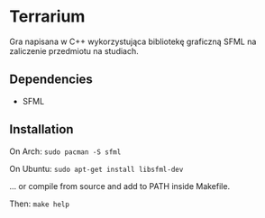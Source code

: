 # Terrarium
Gra napisana w C++ wykorzystująca bibliotekę graficzną SFML na zaliczenie przedmiotu na studiach.

## Dependencies
* SFML

## Installation

On Arch:
    ```sudo pacman -S sfml```

On Ubuntu:
    ```sudo apt-get install libsfml-dev```
    
 ... or compile from source and add to PATH inside Makefile.

Then: ```make help```
